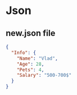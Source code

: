 # Json
## new.json file
```json
{
  "Info": {
    "Name": "Vlad",
    "Age": 28,
    "Pets": 4,
    "Salary": "500-700$"
  }
}
```
